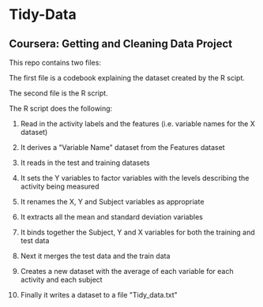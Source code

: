 # Tidy-Data
## Coursera: Getting and Cleaning Data Project 

This repo contains two files:

The first file is a codebook explaining the dataset created by the R scipt.

The second file is the R script.

The R script does the following:

1) Read in the activity labels and the features (i.e. variable names for the X dataset)

2) It derives a "Variable Name" dataset from the Features dataset

3) It reads in the test and training datasets 

4) It sets the Y variables to factor variables with the levels describing the activity being measured

5) It renames the X, Y and Subject variables as appropriate

6) It extracts all the mean and standard deviation variables

7) It binds together the Subject, Y and X variables for both the training and test data

8) Next it merges the test data and the train data

9) Creates a new dataset with the average of each variable for each activity and each subject

10) Finally it writes a dataset to a file "Tidy_data.txt" 
